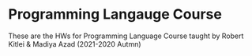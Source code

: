 # Programming Langauge Course 
These are the HWs for Programming Language Course taught by Robert Kitlei &amp; Madiya Azad (2021-2020 Autmn)
